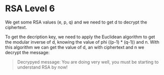 RSA Level 6
===========

We get some RSA values (e, p, q) and we need to get d to decrypt the ciphertext.

To get the decription key, we need to apply the Euclidean algorithm to get the modular 
inverse of d, knowing the value of phi ((p-1) * (q-1)) and n. With this algorithm we 
can get the value of d, an with ciphertext and n we decrypt the message:

> Decrypyed message: You are doing very well, you must be starting to understand RSA by now!

